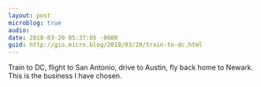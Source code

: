 ```yaml
---
layout: post
microblog: true
audio: 
date: 2018-03-20 05:37:05 -0600
guid: http://gio.micro.blog/2018/03/20/train-to-dc.html
---
```

Train to DC, flight to San Antonio, drive to Austin, fly back home to Newark. This is the business I have chosen.
